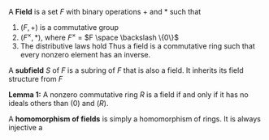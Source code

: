 A **Field** is a set $F$ with binary operations $+$ and $\ast$ such that 
1. $(F, +)$ is a commutative group
2. $(F^{\times}, \ast)$, where $F^\times$ = $F \space \backslash \{0\}$ 
3.  The distributive laws hold
Thus a field is a commutative ring such that every nonzero element has an inverse. 

A **subfield** $S$ of $F$ is a subring of $F$ that is also a field. It inherits its field structure from $F$

**Lemma 1:** A nonzero commutative ring $R$ is a field if and only if it has no ideals others than $(0)$ and $(R)$.

A **homomorphism of fields** is simply a homomorphism of rings. It is always injective a